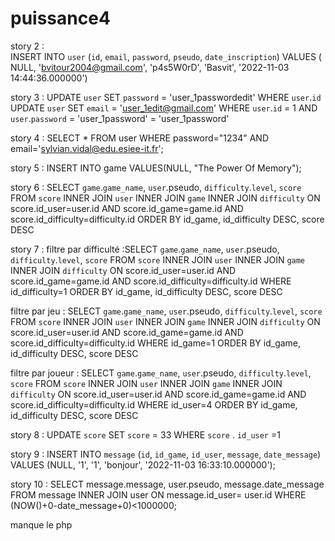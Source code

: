 # puissance4

story 2 : INSERT INTO `user` (`id`, `email`, `password`, `pseudo`, `date_inscription`) VALUES (NULL, 'bvitour2004@gmail.com', 'p4s5W0rD', 'Basvit', '2022-11-03 14:44:36.000000')


story 3 : UPDATE `user` SET `password` = 'user_1passwordedit' WHERE `user`.`id`
          UPDATE `user` SET `email` = 'user_1edit@gmail.com' WHERE `user`.`id` = 1 AND `user`.`password` = 'user_1password' = 'user_1password'
          
story 4 : SELECT * FROM user WHERE password="1234" AND email='sylvian.vidal@edu.esiee-it.fr';

story 5 : INSERT INTO game VALUES(NULL, "The Power Of Memory");

story 6 : SELECT `game`.`game_name`, `user`.pseudo, `difficulty`.`level`, `score` FROM `score` INNER JOIN `user` INNER JOIN `game` INNER JOIN `difficulty` ON score.id_user=user.id AND score.id_game=game.id AND score.id_difficulty=difficulty.id ORDER BY id_game, id_difficulty DESC, score DESC

story 7 : filtre par difficulté :SELECT `game`.`game_name`, `user`.pseudo, `difficulty`.`level`, `score` FROM `score` INNER JOIN `user` INNER JOIN `game` INNER JOIN `difficulty` ON score.id_user=user.id AND score.id_game=game.id AND score.id_difficulty=difficulty.id WHERE id_difficulty=1 ORDER BY id_game, id_difficulty DESC, score DESC

filtre par jeu : SELECT `game`.`game_name`, `user`.pseudo, `difficulty`.`level`, `score` FROM `score` INNER JOIN `user` INNER JOIN `game` INNER JOIN `difficulty` ON score.id_user=user.id AND score.id_game=game.id AND score.id_difficulty=difficulty.id WHERE id_game=1 ORDER BY id_game, id_difficulty DESC, score DESC

filtre par joueur : SELECT `game`.`game_name`, `user`.pseudo, `difficulty`.`level`, `score` FROM `score` INNER JOIN `user` INNER JOIN `game` INNER JOIN `difficulty` ON score.id_user=user.id AND score.id_game=game.id AND score.id_difficulty=difficulty.id WHERE id_user=4 ORDER BY id_game, id_difficulty DESC, score DESC


story 8 : UPDATE `score` SET `score` = 33 WHERE `score` . `id_user` =1 


story 9 : INSERT INTO `message` (`id`, `id_game`, `id_user`, `message`, `date_message`) VALUES (NULL, '1', '1', 'bonjour', '2022-11-03 16:33:10.000000');


story 10 : 
SELECT message.message, user.pseudo, message.date_message FROM message INNER JOIN user ON message.id_user= user.id WHERE (NOW()+0-date_message+0)<1000000;

manque le php

